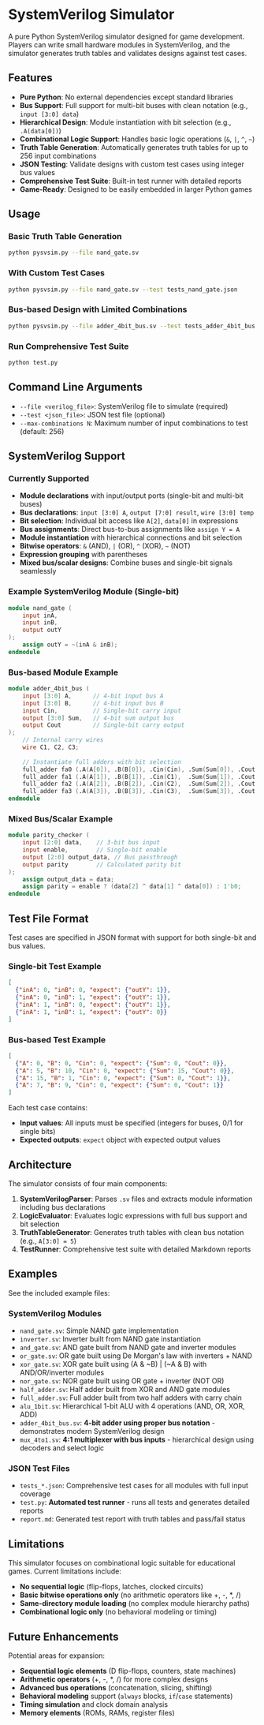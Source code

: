# SystemVerilog Simulator

A pure Python SystemVerilog simulator designed for game development. Players can write small hardware modules in SystemVerilog, and the simulator generates truth tables and validates designs against test cases.

## Features

- **Pure Python**: No external dependencies except standard libraries
- **Bus Support**: Full support for multi-bit buses with clean notation (e.g., `input [3:0] data`)
- **Hierarchical Design**: Module instantiation with bit selection (e.g., `.A(data[0])`)
- **Combinational Logic Support**: Handles basic logic operations (`&`, `|`, `^`, `~`)
- **Truth Table Generation**: Automatically generates truth tables for up to 256 input combinations
- **JSON Testing**: Validate designs with custom test cases using integer bus values
- **Comprehensive Test Suite**: Built-in test runner with detailed reports
- **Game-Ready**: Designed to be easily embedded in larger Python games

## Usage

### Basic Truth Table Generation

```bash
python pysvsim.py --file nand_gate.sv
```

### With Custom Test Cases

```bash
python pysvsim.py --file nand_gate.sv --test tests_nand_gate.json
```

### Bus-based Design with Limited Combinations

```bash
python pysvsim.py --file adder_4bit_bus.sv --test tests_adder_4bit_bus.json --max-combinations 64
```

### Run Comprehensive Test Suite

```bash
python test.py
```

## Command Line Arguments

- `--file <verilog_file>`: SystemVerilog file to simulate (required)
- `--test <json_file>`: JSON test file (optional)
- `--max-combinations N`: Maximum number of input combinations to test (default: 256)

## SystemVerilog Support

### Currently Supported

- **Module declarations** with input/output ports (single-bit and multi-bit buses)
- **Bus declarations**: `input [3:0] A`, `output [7:0] result`, `wire [3:0] temp`
- **Bit selection**: Individual bit access like `A[2]`, `data[0]` in expressions
- **Bus assignments**: Direct bus-to-bus assignments like `assign Y = A`
- **Module instantiation** with hierarchical connections and bit selection
- **Bitwise operators**: `&` (AND), `|` (OR), `^` (XOR), `~` (NOT)
- **Expression grouping** with parentheses
- **Mixed bus/scalar designs**: Combine buses and single-bit signals seamlessly

### Example SystemVerilog Module (Single-bit)

```verilog
module nand_gate (
    input inA,
    input inB,
    output outY
);
    assign outY = ~(inA & inB);
endmodule
```

### Bus-based Module Example

```verilog
module adder_4bit_bus (
    input [3:0] A,      // 4-bit input bus A
    input [3:0] B,      // 4-bit input bus B
    input Cin,          // Single-bit carry input
    output [3:0] Sum,   // 4-bit sum output bus
    output Cout         // Single-bit carry output
);
    // Internal carry wires
    wire C1, C2, C3;
    
    // Instantiate full adders with bit selection
    full_adder fa0 (.A(A[0]), .B(B[0]), .Cin(Cin), .Sum(Sum[0]), .Cout(C1));
    full_adder fa1 (.A(A[1]), .B(B[1]), .Cin(C1),  .Sum(Sum[1]), .Cout(C2));
    full_adder fa2 (.A(A[2]), .B(B[2]), .Cin(C2),  .Sum(Sum[2]), .Cout(C3));
    full_adder fa3 (.A(A[3]), .B(B[3]), .Cin(C3),  .Sum(Sum[3]), .Cout(Cout));
endmodule
```

### Mixed Bus/Scalar Example

```verilog
module parity_checker (
    input [2:0] data,    // 3-bit bus input
    input enable,        // Single-bit enable
    output [2:0] output_data, // Bus passthrough
    output parity        // Calculated parity bit
);
    assign output_data = data;
    assign parity = enable ? (data[2] ^ data[1] ^ data[0]) : 1'b0;
endmodule
```

## Test File Format

Test cases are specified in JSON format with support for both single-bit and bus values.

### Single-bit Test Example

```json
[
  {"inA": 0, "inB": 0, "expect": {"outY": 1}},
  {"inA": 0, "inB": 1, "expect": {"outY": 1}},
  {"inA": 1, "inB": 0, "expect": {"outY": 1}},
  {"inA": 1, "inB": 1, "expect": {"outY": 0}}
]
```

### Bus-based Test Example

```json
[
  {"A": 0, "B": 0, "Cin": 0, "expect": {"Sum": 0, "Cout": 0}},
  {"A": 5, "B": 10, "Cin": 0, "expect": {"Sum": 15, "Cout": 0}},
  {"A": 15, "B": 1, "Cin": 0, "expect": {"Sum": 0, "Cout": 1}},
  {"A": 7, "B": 9, "Cin": 0, "expect": {"Sum": 0, "Cout": 1}}
]
```

Each test case contains:
- **Input values**: All inputs must be specified (integers for buses, 0/1 for single bits)
- **Expected outputs**: `expect` object with expected output values

## Architecture

The simulator consists of four main components:

1. **SystemVerilogParser**: Parses `.sv` files and extracts module information including bus declarations
2. **LogicEvaluator**: Evaluates logic expressions with full bus support and bit selection
3. **TruthTableGenerator**: Generates truth tables with clean bus notation (e.g., `A[3:0] = 5`)
4. **TestRunner**: Comprehensive test suite with detailed Markdown reports

## Examples

See the included example files:

### SystemVerilog Modules
- `nand_gate.sv`: Simple NAND gate implementation
- `inverter.sv`: Inverter built from NAND gate instantiation
- `and_gate.sv`: AND gate built from NAND gate and inverter modules
- `or_gate.sv`: OR gate built using De Morgan's law with inverters + NAND
- `xor_gate.sv`: XOR gate built using (A & ~B) | (~A & B) with AND/OR/inverter modules
- `nor_gate.sv`: NOR gate built using OR gate + inverter (NOT OR)
- `half_adder.sv`: Half adder built from XOR and AND gate modules
- `full_adder.sv`: Full adder built from two half adders with carry chain
- `alu_1bit.sv`: Hierarchical 1-bit ALU with 4 operations (AND, OR, XOR, ADD)
- `adder_4bit_bus.sv`: **4-bit adder using proper bus notation** - demonstrates modern SystemVerilog design
- `mux_4to1.sv`: **4:1 multiplexer with bus inputs** - hierarchical design using decoders and select logic

### JSON Test Files
- `tests_*.json`: Comprehensive test cases for all modules with full input coverage
- `test.py`: **Automated test runner** - runs all tests and generates detailed reports
- `report.md`: Generated test report with truth tables and pass/fail status

## Limitations

This simulator focuses on combinational logic suitable for educational games. Current limitations include:

- **No sequential logic** (flip-flops, latches, clocked circuits)
- **Basic bitwise operations only** (no arithmetic operators like +, -, *, /)
- **Same-directory module loading** (no complex module hierarchy paths)
- **Combinational logic only** (no behavioral modeling or timing)

## Future Enhancements

Potential areas for expansion:
- **Sequential logic elements** (D flip-flops, counters, state machines)
- **Arithmetic operators** (+, -, *, /) for more complex designs
- **Advanced bus operations** (concatenation, slicing, shifting)
- **Behavioral modeling** support (`always` blocks, `if`/`case` statements)
- **Timing simulation** and clock domain analysis
- **Memory elements** (ROMs, RAMs, register files)
